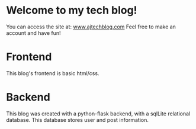 # Welcome to my tech blog!

You can access the site at: www.ajtechblog.com
Feel free to make an account and have fun!

# Frontend
This blog's frontend is basic html/css.

# Backend
This blog was created with a python-flask backend, with a sqlLite relational database.
This database stores user and post information.
